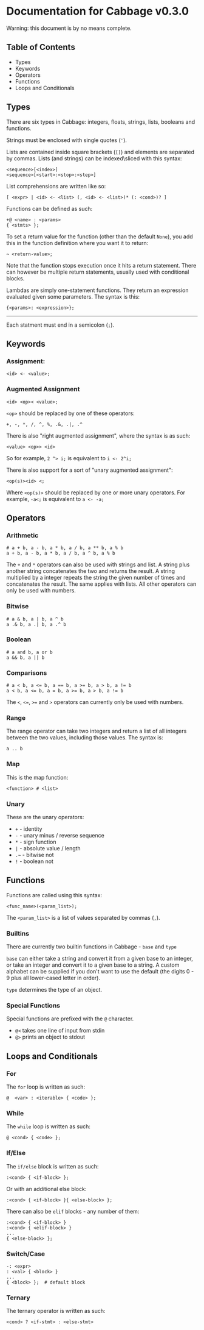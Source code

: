# Documentation for Cabbage v0.3.0

Warning: this document is by no means complete.

## Table of Contents

 - Types
 - Keywords
 - Operators
 - Functions
 - Loops and Conditionals

## Types

There are six types in Cabbage: integers, floats, strings, lists, booleans and functions.

Strings must be enclosed with single quotes (`'`).

Lists are contained inside square brackets (`[]`) and elements are separated by commas. Lists (and strings) can be indexed\sliced with this syntax:

    <sequence>[<index>]
    <sequence>[<start>:<stop>:<step>]

List comprehensions are written like so:

    [ <expr> | <id> <- <list> (, <id> <- <list>)* (: <cond>)? ]

Functions can be defined as such:

    +@ <name> : <params>
    { <stmts> };

To set a return value for the function (other than the default `None`), you add this in the function definition where you want it to return:

    ~ <return-value>;

Note that the function stops execution once it hits a return statement. There can however be multiple return statements, usually used with conditional blocks.

Lambdas are simply one-statement functions. They return an expression evaluated given some parameters. The syntax is this:

    {<params>: <expression>};

---
Each statment must end in a semicolon (`;`).

## Keywords

### Assignment:

    <id> <- <value>;

### Augmented Assignment

    <id> <op>< <value>;

`<op>` should be replaced by one of these operators:

    +, -, *, /, ^, %, .&, .|, .^

There is also "right augmented assignment", where the syntax is as such:

    <value> <op>> <id>

So for example, `2 ^> i;` is equivalent to `i <- 2^i;`

There is also support for a sort of "unary augmented assignment":

    <op(s)><id> <;

Where `<op(s)>` should be replaced by one or more unary operators. For example, `-a<;` is equivalent to `a <- -a;`

## Operators

### Arithmetic

    # a + b, a - b, a * b, a / b, a ** b, a % b
    a + b, a - b, a * b, a / b, a ^ b, a % b

The `+` and `*` operators can also be used with strings and list. A string plus another string concatenates the two and returns the result. A string multiplied by a integer repeats the string the given number of times and concatenates the result. The same applies with lists. All other operators can only be used with numbers.

### Bitwise

    # a & b, a | b, a ^ b
    a .& b, a .| b, a .^ b

### Boolean

    # a and b, a or b
    a && b, a || b

### Comparisons

    # a < b, a <= b, a == b, a >= b, a > b, a != b
    a < b, a <= b, a = b, a >= b, a > b, a != b

The `<`, `<=`, `>=` and `>` operators can currently only be used with numbers.

### Range

The range operator can take two integers and return a list of all integers between the two values, including those values. The syntax is:

    a .. b

### Map

This is the map function:

    <function> # <list>

### Unary

These are the unary operators:

 - `+` - identity
 - `-` - unary minus / reverse sequence
 - `*` - sign function
 - `|` - absolute value / length
 - `.~` - bitwise not
 - `!` - boolean not

## Functions

Functions are called using this syntax:

    <func_name>(<param_list>);

The `<param_list>` is a list of values separated by commas (`,`).

### Builtins

There are currently two builtin functions in Cabbage - `base` and `type`

`base` can either take a string and convert it from a given base to an integer, or take an integer and convert it to a given base to a string. A custom alphabet can be supplied if you don't want to use the default (the digits 0 - 9 plus all lower-cased letter in order).

`type` determines the type of an object.

### Special Functions

Special functions are prefixed with the `@` character.

 - `@<` takes one line of input from stdin
 - `@>` prints an object to stdout

## Loops and Conditionals

### For

The `for` loop is written as such:

    @  <var> : <iterable> { <code> };

### While

The `while` loop is written as such:

    @ <cond> { <code> };

### If/Else

The `if/else` block is written as such:

    :<cond> { <if-block> };

Or with an additional else block:

    :<cond> { <if-block> }{ <else-block> };

There can also be `elif` blocks - any number of them:

    :<cond> { <if-block> }
    :<cond> { <elif-block> }
    ...
    { <else-block> };

### Switch/Case

    -: <expr>
    : <val> { <block> }
    ...
    { <block> };  # default block

### Ternary

The ternary operator is written as such:

    <cond> ? <if-stmt> : <else-stmt>